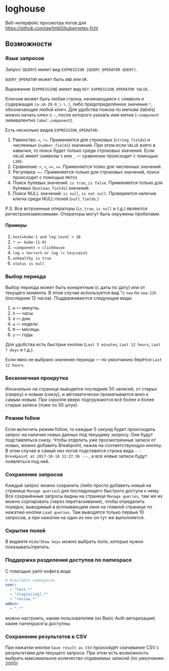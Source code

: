 # loghouse

Веб-интерфейс просмотра логов для  
https://github.com/qw1mb0/kubernetes-fcht

## Возможности

### Язык запросов

Запрос (`QUERY`) имеет вид `EXPRESSION [QUERY_OPERATOR QUERY]`.

`QUERY_OPERATOR` может быть `AND` или `OR`.

Выражение (`EXPRESSION`) имеет вид `KEY EXPRESSION_OPERATOR VALUE`.

Ключом может быть любая строка, начинающаяся с символа и содержащая `[a-zA-Z0-9_\-\.]`, либо предопределённое значение `*`, обозначающее любой ключ. Для удобства поиска по меткам (labels) можно начать ключ с `~`, после которого указать имя метки (`~component` эквивалентно `label.component`).

Есть несколько видов `EXPRESSION_OPERATOR`:
1. Равенство: `=`, `!=`. Применяется для строковых (`string_fields`) и численных (`number_fields`) значений. При этом если `VALUE` взято в кавычки, то поиск будет только среди строковых значений. Если `VALUE` имеет символы `%` или `_` — сравнение происходит с помощью `LIKE`.
2. Сравнение: `>`, `<`, `>=`, `<=`. Применяется толко для численных значений.
3. Регулярка: `=~`. Применяется только для строковых значений, поиск происходит с помощью `MATCH`.
4. Поиск булевых значений: `is true`, `is false`. Применяется только для булевых (`boolean_fields`) значений.
5. Поиск NULL значений: `is null`, `is not null`. Проверяется наличие ключа среди NULL-полей (`null_fields`.)

P.S. Все встроенные операторы (`is_true`, `is null` и т.д.) являются регистронезависимыми. Операторы могут быть окружены пробелами.

#### Примеры
1.  `host=kube-1 and log.level > 10`
1.  `* =~ kube-[1-9]`
1.  `~component = clickhouse`
1.  `log = %error% or log != %success%`
1.  `unhealthy is true`
1.  `status is null`

### Выбор периода

Выбор периода может быть конкретным (с даты по дату) или от текущего момента. В этом случае используется вид "c `now` по `now-12h` (последние 12 часов). Поддерживаются следующие виды:
1.  `m` — минуты.
1.  `h` — часы.
1.  `d` — дни.
1.  `w` — недели.
1.  `M` — месяцы.
1.  `y` — годы.

Для удобства есть быстрые кнопки (`Last 5 minutes`, `Last 12 hours`, `Last 7 days` и т.д.).

Если явно не выбрано значение периода — по умолчанию берётся `Last 12 hours`.

### Бесконечная прокрутка

Изначально на странице выводятся последние 50 записей, от старых (сверху) к новым (снизу), и автоматически проматывается вниз к самым новым. При скролле вверх подгружаются всё более и более старые записи (тоже по 50 штук).

### Режим follow

Если включить режим follow, то каждые 5 секунд будет происходить запрос на наличие новых данных под текущему запросу. Они будут подставляться снизу. Чтобы отделить уже просмотренные записи от новых, можно добавить Breakpoint, нажав на соответствующую кнопку. В этом случае в самый низ логов подставится строка вида `--- Breakpoint at 2017-10-10 12:27:36 ---`, а все новые записи будут появляться под ней.

### Сохранение запросов

Каждый запрос можно сохранить (либо просто добавить новый на странице `Manage queries`) для последующего быстрого доступа к нему. Все сохранённые запросы видны на странице `Manage queries`, там же их можно сортировать (через перетаскивание), чтобы определить порядок, выводимый в всплывающем окне на главной странице по нажатию кнопки `Load queries`. Там выводятся только первые 10 запросов, а при нажатии на один из них он тут же выполняется.

### Скрытие полей

В виджете `Hide/Show keys` можно выбрать поля, которые нужно показывать/прятать.

### Поддержка разделения доступов по namespace

С помощью yaml-кофига вида

```yaml
# Available namespaces
user:
  - "test.*"
  - "stag(e|ing).*"
  - "review.*"
admin:
  - ".*"
```

можно настроить, каким пользователям (из Basic Auth авторизации) какие namespace'ы доступны.

### Сохранение результатов в CSV

При нажатии кнопки `Save result as CSV` произойдёт скачивание CSV с результатами для текущего запроса. При этом есть возможность выбрать максимальное количество отдаваемых записей (по умолчанию 2000)
